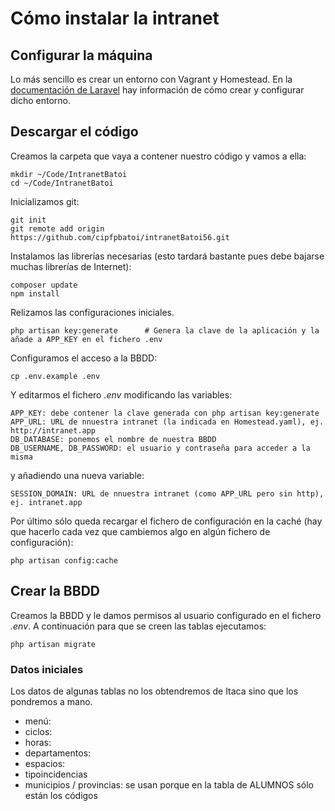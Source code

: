 # Cómo instalar la intranet

## Configurar la máquina
Lo más sencillo es crear un entorno con Vagrant y Homestead. En la [documentación de Laravel](https://laravel.com/docs/5.6/homestead) hay información de cómo crear y configurar dicho entorno.

## Descargar el código
Creamos la carpeta que vaya a contener nuestro código y vamos a ella:
```[bash]
mkdir ~/Code/IntranetBatoi
cd ~/Code/IntranetBatoi
```

Inicializamos git:
```[bash]
git init
git remote add origin https://github.com/cipfpbatoi/intranetBatoi56.git
```

Instalamos las librerías necesarias (esto tardará bastante pues debe bajarse muchas librerías de Internet):
```[bash]
composer update
npm install
```

Relizamos las configuraciones iniciales. 
```[bash]
php artisan key:generate      # Genera la clave de la aplicación y la añade a APP_KEY en el fichero .env

```

Configuramos el acceso a la BBDD:
```[bash]
cp .env.example .env
```
Y editarmos el fichero _.env_ modificando las variables:
```[bash]
APP_KEY: debe contener la clave generada con php artisan key:generate
APP_URL: URL de nnuestra intranet (la indicada en Homestead.yaml), ej. http://intranet.app
DB_DATABASE: ponemos el nombre de nuestra BBDD
DB_USERNAME, DB_PASSWORD: el usuario y contraseña para acceder a la misma
```
y añadiendo una nueva variable:
```[bash]
SESSION_DOMAIN: URL de nnuestra intranet (como APP_URL pero sin http), ej. intranet.app
```

Por último sólo queda recargar el fichero de configuración en la caché (hay que hacerlo cada vez que cambiemos algo en algún fichero de configuración):
```[bash]
php artisan config:cache
```

## Crear la BBDD
Creamos la BBDD y le damos permisos al usuario configurado en el fichero _.env_. A continuación para que se creen las tablas ejecutamos:
```[bash]
php artisan migrate
```

### Datos iniciales
Los datos de algunas tablas no los obtendremos de Itaca sino que los pondremos a mano.
* menú:
* ciclos:
* horas:
* departamentos:
* espacios:
* tipoincidencias
* municipios / provincias: se usan porque en la tabla de ALUMNOS sólo están los códigos

